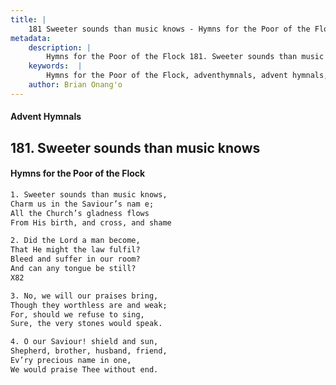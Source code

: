 ```yaml
---
title: |
    181 Sweeter sounds than music knows - Hymns for the Poor of the Flock
metadata:
    description: |
        Hymns for the Poor of the Flock 181. Sweeter sounds than music knows. Sweeter sounds than music knows, Charm us in the Saviour’s nam e; All the Church’s gladness flows From His birth, and cross, and shame 
    keywords:  |
        Hymns for the Poor of the Flock, adventhymnals, advent hymnals, Sweeter sounds than music knows, Sweeter sounds than music knows,, 
    author: Brian Onang'o
---
```


#### Advent Hymnals
## 181. Sweeter sounds than music knows
####  Hymns for the Poor of the Flock

```txt
1. Sweeter sounds than music knows,
Charm us in the Saviour’s nam e;
All the Church’s gladness flows
From His birth, and cross, and shame

2. Did the Lord a man become,
That He might the law fulfil?
Bleed and suffer in our room?
And can any tongue be still?
X82

3. No, we will our praises bring,
Though they worthless are and weak; 
For, should we refuse to sing,
Sure, the very stones would speak.

4. O our Saviour! shield and sun,
Shepherd, brother, husband, friend, 
Ev’ry precious name in one,
We would praise Thee without end.
```
